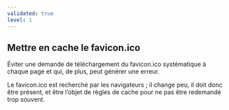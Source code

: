 ```yaml
---
validated: true
level: 1
---
```


## Mettre en cache le favicon.ico

Éviter une demande de téléchargement du favicon.ico systématique à chaque page et qui, de plus, peut générer une erreur.

Le favicon.ico est recherché par les navigateurs ; il change peu, il doit donc être présent, et être l’objet de règles de cache pour ne pas être redemandé trop souvent.
